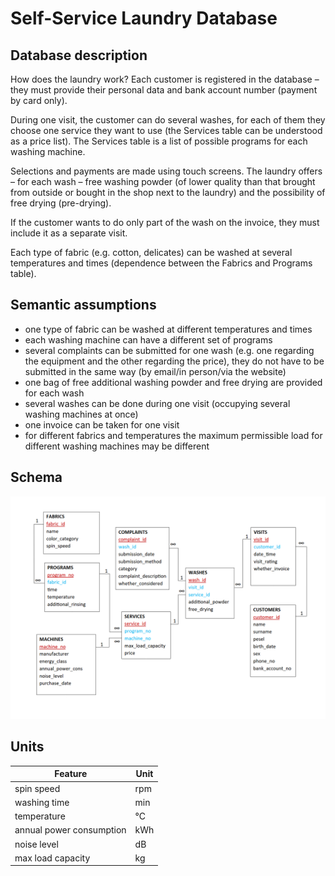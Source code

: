 # Self-Service Laundry Database

## Database description

How does the laundry work? Each customer is registered in the database – they must provide their personal data and bank account number (payment by card only).

During one visit, the customer can do several washes, for each of them they choose one service they want to use (the Services table can be understood as a price list). The Services table is a list of possible programs for each washing machine.

Selections and payments are made using touch screens. The laundry offers – for each wash – free washing powder (of lower quality than that brought from outside or bought in the shop next to the laundry) and the possibility of free drying (pre-drying).

If the customer wants to do only part of the wash on the invoice, they must include it as a separate visit.

Each type of fabric (e.g. cotton, delicates) can be washed at several temperatures and times (dependence between the Fabrics and Programs table).

## Semantic assumptions
* one type of fabric can be washed at different temperatures and times
* each washing machine can have a different set of programs
* several complaints can be submitted for one wash (e.g. one regarding the equipment and the other regarding the price), they do not have to be submitted in the same way (by email/in person/via the website)
* one bag of free additional washing powder and free drying are provided for each wash
* several washes can be done during one visit (occupying several washing machines at once)
* one invoice can be taken for one visit
* for different fabrics and temperatures the maximum permissible load for different washing machines may be different

## Schema

![schema](schema.png)

## Units

| Feature                  | Unit   |
|--------------------------|--------|
| spin speed               | rpm    |
| washing time             | min    |
| temperature              | &deg;C |
| annual power consumption | kWh    |
| noise level              | dB     |
| max load capacity        | kg     |
